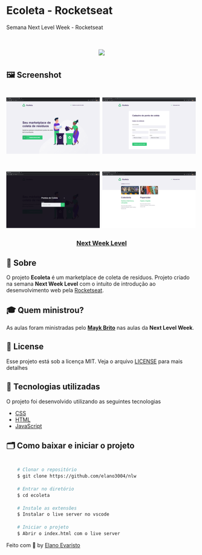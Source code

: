 # Ecoleta - Rocketseat
Semana Next Level Week - Rocketseat

<h1 align="center">
    <img src="/assets/logo.svg">
</h1>

## 🖼 Screenshot

<h1 width="100%">
    <img src="public/fullpg.PNG"  width="49%" height"100%">
    <img src="public/create-pointpg.PNG"  width="49%" height"100%">
</h1>

<h1 width="100%">
    <img src="public/modalpg.PNG" width="49%" height"100%">
    <img src="public/pontospg.PNG" width="49%" height"100%">
</h1>

<h3 align="center">
    <a href="https://nextlevelweek.com/inscricao/1?gclid=EAIaIQobChMIotuFiO_g6QIVBwiRCh0kcAbAEAAYASAAEgLgWPD_BwE" target="_blank">Next Week Level</a>
<h3 >

## 🔖 Sobre

O projeto **Ecoleta** é um marketplace de coleta de resíduos. Projeto criado na semana **Next Week Level** com o intuito de introdução ao desenvolvimento web pela [Rocketseat](https://rocketseat.com.br/).

## 🎓 Quem ministrou?

As aulas foram ministradas pelo **[Mayk Brito](https://github.com/maykbrito)** nas aulas da **Next Level Week**.

## 📝 License

Esse projeto está sob a licença MIT. Veja o arquivo [LICENSE](LICENSE) para mais detalhes

## 🚀 Tecnologias utilizadas

O projeto foi desenvolvido utilizando as seguintes tecnologias

- [CSS](https://developer.mozilla.org/pt-BR/docs/Web/CSS)
- [HTML](https://developer.mozilla.org/pt-BR/docs/Web/HTML)
- [JavaScript](https://developer.mozilla.org/pt-BR/docs/Aprender/JavaScript)


## 🗂 Como baixar e iniciar o projeto

```bash

    # Clonar o repositório
    $ git clone https://github.com/elano3004/nlw

    # Entrar no diretório
    $ cd ecoleta

    # Instale as extensões
    $ Instalar o live server no vscode
    
    # Iniciar o projeto
    $ Abrir o index.html com o live server
```

Feito com 💜 by <a href="https://www.linkedin.com/in/elano-olavo-saraiva-evaristo-259b8281/" target="_blank">Elano Evaristo</a>
